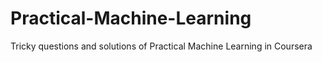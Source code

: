 # Practical-Machine-Learning
Tricky questions and solutions of Practical Machine Learning in Coursera

